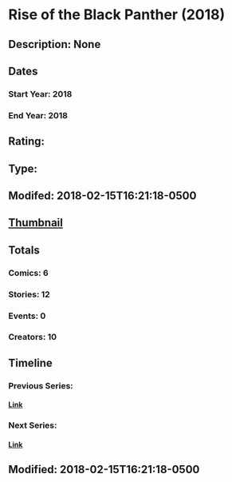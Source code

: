 # Rise of the Black Panther (2018)
## Description: None
## Dates
### Start Year: 2018
### End Year: 2018
## Rating: 
## Type: 
## Modifed: 2018-02-15T16:21:18-0500
## [Thumbnail](http://i.annihil.us/u/prod/marvel/i/mg/7/00/5a85f9a1946c5.jpg)
## Totals
### Comics: 6
### Stories: 12
### Events: 0
### Creators: 10
## Timeline
### Previous Series: 
#### [Link]()
### Next Series: 
#### [Link]()
## Modified: 2018-02-15T16:21:18-0500
